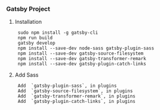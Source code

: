 ### Gatsby Project ###

1. Installation

        sudo npm install -g gatsby-cli
        npm run build
        gatsby develop
        npm install --save-dev node-sass gatsby-plugin-sass
        npm install --save-dev gatsby-source-filesystem
        npm install --save-dev gatsby-transformer-remark
        npm install --save-dev gatsby-plugin-catch-links


2. Add Sass

        Add  `gatsby-plugin-sass`, in plugins
        Add  `gatsby-source-filesystem`, in plugins
        Add  `gatsby-transformer-remark`, in plugins
        Add  `gatsby-plugin-catch-links`, in plugins